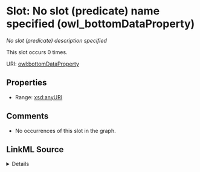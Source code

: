 

# Slot: No slot (predicate) name specified (owl_bottomDataProperty)


_No slot (predicate) description specified_






This slot occurs 0 times.


URI: [owl:bottomDataProperty](http://www.w3.org/2002/07/owl#bottomDataProperty)



<!-- no inheritance hierarchy -->








## Properties

* Range: [xsd:anyURI](http://www.w3.org/2001/XMLSchema#anyURI)





## Comments

* No occurrences of this slot in the graph.



## LinkML Source

<details>

```yaml
name: owl_bottomDataProperty
annotations:
  count:
    tag: count
    value: 0
description: No slot (predicate) description specified
title: No slot (predicate) name specified
comments:
- No occurrences of this slot in the graph.
from_schema: spatial-kg
rank: 1000
domain: owl_bottomDataProperty
slot_uri: owl:bottomDataProperty
alias: owl_bottomDataProperty
range: uri

```
</details>